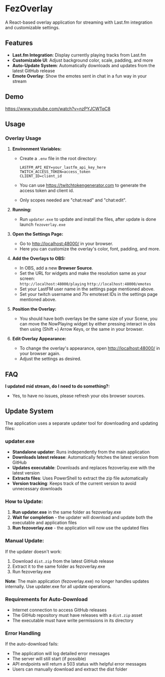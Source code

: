 # FezOverlay

A React-based overlay application for streaming with Last.fm integration and customizable settings.

## Features

- **Last.fm Integration**: Display currently playing tracks from Last.fm
- **Customizable UI**: Adjust background color, scale, padding, and more
- **Auto-Update System**: Automatically downloads and updates from the latest GitHub release
- **Emote Overlay**: Show the emotes sent in chat in a fun way in your stream

## Demo

https://www.youtube.com/watch?v=nzPYJCWTqC8

## Usage

### Overlay Usage

1. **Environment Variables:**

   - Create a `.env` file in the root directory:

     ```
     LASTFM_API_KEY=your_lastfm_api_key_here
     TWITCH_ACCESS_TOKEN=access_token
     CLIENT_ID=client_id
     ```

   - You can use https://twitchtokengenerator.com to generate the access token and client id.
   - Only scopes needed are "chat:read" and "chat:edit".

2. **Running:**

   - Run `updater.exe` to update and install the files, after update is done launch `fezoverlay.exe`

3. **Open the Settings Page:**

   - Go to [http://localhost:48000/](http://localhost:48000/) in your browser.
   - Here you can customize the overlay's color, font, padding, and more.

4. **Add the Overlays to OBS:**

   - In OBS, add a new **Browser Source**.
   - Set the URL for widgets and make the resolution same as your screen:  
      `http://localhost:48000/playing`
     `http://localhost:48000/emotes`
   - Set your LastFM user name in the settings page mentioned above.
   - Set your twitch username and 7tv emoteset IDs in the settings page mentioned above.

5. **Position the Overlay:**

   - You should have both overlays be the same size of your Scene, you can move the NowPlaying widget by either pressing interact in obs then using (Shift +) Arrow Keys, or the same in your browser.

6. **Edit Overlay Appearance:**
   - To change the overlay's appearance, open [http://localhost:48000/](http://localhost:48000/) in your browser again.
   - Adjust the settings as desired.

## FAQ

**I updated mid stream, do I need to do something?:**

- Yes, to have no issues, please refresh your obs browser sources.

## Update System

The application uses a separate updater tool for downloading and updating files:

### **updater.exe**

- **Standalone updater**: Runs independently from the main application
- **Downloads latest release**: Automatically fetches the latest version from GitHub
- **Updates executable**: Downloads and replaces fezoverlay.exe with the latest version
- **Extracts files**: Uses PowerShell to extract the zip file automatically
- **Version tracking**: Keeps track of the current version to avoid unnecessary downloads

### **How to Update**:

1. **Run updater.exe** in the same folder as fezoverlay.exe
2. **Wait for completion** - the updater will download and update both the executable and application files
3. **Run fezoverlay.exe** - the application will now use the updated files

### **Manual Update**:

If the updater doesn't work:

1. Download `dist.zip` from the latest GitHub release
2. Extract it to the same folder as fezoverlay.exe
3. Run fezoverlay.exe

**Note**: The main application (fezoverlay.exe) no longer handles updates internally. Use updater.exe for all update operations.

### Requirements for Auto-Download

- Internet connection to access GitHub releases
- The GitHub repository must have releases with a `dist.zip` asset
- The executable must have write permissions in its directory

### Error Handling

If the auto-download fails:

- The application will log detailed error messages
- The server will still start (if possible)
- API endpoints will return a 503 status with helpful error messages
- Users can manually download and extract the dist folder
